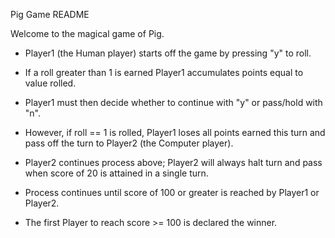 Pig Game README


Welcome to the magical game of Pig.

- Player1 (the Human player) starts off the game by pressing "y" to roll.

- If a roll greater than 1 is earned Player1 accumulates points equal to value rolled.

- Player1 must then decide whether to continue with "y" or pass/hold with "n".

- However, if roll == 1 is rolled, Player1 loses all points earned this turn and pass off the turn to Player2 (the Computer player).

- Player2 continues process above; Player2 will always halt turn and pass when score of 20 is attained in a single turn.

- Process continues until score of 100 or greater is reached by Player1 or Player2.

- The first Player to reach score >= 100 is declared the winner.
    
